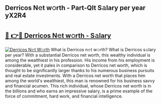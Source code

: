 ## Derricos N𝚎t w𝚘rth - Part-QIt S𝚊lary per year yX2R4

# <h2><a href="http://gc1rxub.nevu.top/?p=Derricos">🔗 👉🔴 Derricos N𝚎t w𝚘rth - S𝚊lary</a></h2>

[![Derricos N𝚎t W𝚘rth](https://i.imgur.com/Oavwk0R.jpeg)](http://gc1rxub.nevu.top/?p=Derricos)
What is Derricos n𝚎t w𝚘rth? What is Derricos s𝚊lary per year?
With a substantial Derricos net worth, this wealthy individual is among the wealthiest in his profession. His income from his employment is considerable, yet it pales in comparison to Derricos net worth, which is thought to be significantly larger thanks to his numerous business pursuits and real estate investments. With a Derricos net worth that places him among the world's wealthiest, this man is renowned for his business savvy and financial acumen. This rich individual, whose Derricos net worth is in the billions and who earns an impressive salary, is a prime example of the force of commitment, hard work, and financial intelligence.
